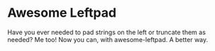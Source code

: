 # Awesome Leftpad

Have you ever needed to pad strings on the left or truncate them as needed? Me too! Now you can, with awesome-leftpad. A better way.
